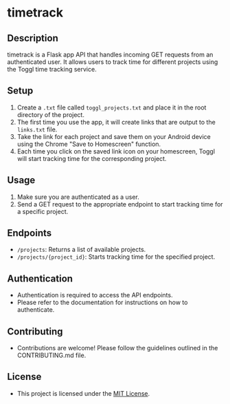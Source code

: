 # timetrack

## Description
timetrack is a Flask app API that handles incoming GET requests from an authenticated user. It allows users to track time for different projects using the Toggl time tracking service.

## Setup
1. Create a `.txt` file called `toggl_projects.txt` and place it in the root directory of the project.
2. The first time you use the app, it will create links that are output to the `links.txt` file.
3. Take the link for each project and save them on your Android device using the Chrome "Save to Homescreen" function.
4. Each time you click on the saved link icon on your homescreen, Toggl will start tracking time for the corresponding project.

## Usage
1. Make sure you are authenticated as a user.
2. Send a GET request to the appropriate endpoint to start tracking time for a specific project.

## Endpoints
- `/projects`: Returns a list of available projects.
- `/projects/{project_id}`: Starts tracking time for the specified project.

## Authentication
- Authentication is required to access the API endpoints.
- Please refer to the documentation for instructions on how to authenticate.

## Contributing
- Contributions are welcome! Please follow the guidelines outlined in the CONTRIBUTING.md file.

## License
- This project is licensed under the [MIT License](LICENSE).

